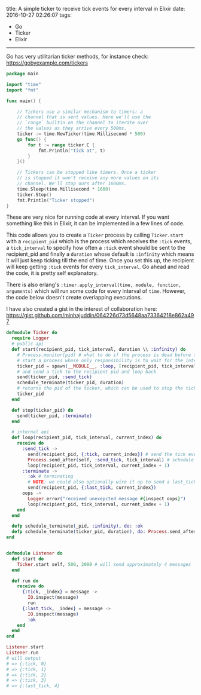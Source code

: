 title: A simple ticker to receive tick events for every interval in Elixir
date: 2016-10-27 02:26:07
tags:
- Go
- Ticker
- Elixir
---

Go has very utilitarian ticker methods, for instance check: https://gobyexample.com/tickers

~~~go
package main

import "time"
import "fmt"

func main() {

    // Tickers use a similar mechanism to timers: a
    // channel that is sent values. Here we'll use the
    // `range` builtin on the channel to iterate over
    // the values as they arrive every 500ms.
    ticker := time.NewTicker(time.Millisecond * 500)
    go func() {
        for t := range ticker.C {
            fmt.Println("Tick at", t)
        }
    }()

    // Tickers can be stopped like timers. Once a ticker
    // is stopped it won't receive any more values on its
    // channel. We'll stop ours after 1600ms.
    time.Sleep(time.Millisecond * 1600)
    ticker.Stop()
    fmt.Println("Ticker stopped")
}
~~~

These are very nice for running code at every interval. If you want something like this in Elixir,
it can be implemented in a few lines of code.

This code allows you to create a `Ticker` process by calling `Ticker.start` with a `recipient_pid`
which is the process which receives the `:tick` events, a `tick_interval` to specify how often
a `:tick` event should be sent to the recipient_pid and finally a `duration` whose default is
`:infinity` which means it will just keep ticking till the end of time. Once you set this up,
the recipient will keep getting `:tick` events for every `tick_interval`.
Go ahead and read the code, it is pretty self explanatory.

There is also erlang's `:timer.apply_interval(time, module, function, arguments)` which will run
some code for every interval of `time`. However, the code below doesn't create overlapping executions.

I have also created a gist in the interest of collaboration here: https://gist.github.com/minhajuddin/064226d73d5648aa73364218e862a497

~~~elixir
defmodule Ticker do
  require Logger
  # public api
  def start(recipient_pid, tick_interval, duration \\ :infinity) do
    # Process.monitor(pid) # what to do if the process is dead before this?
    # start a process whose only responsibility is to wait for the interval
    ticker_pid = spawn(__MODULE__, :loop, [recipient_pid, tick_interval, 0])
    # and send a tick to the recipient pid and loop back
    send(ticker_pid, :send_tick)
    schedule_terminate(ticker_pid, duration)
    # returns the pid of the ticker, which can be used to stop the ticker
    ticker_pid
  end

  def stop(ticker_pid) do
    send(ticker_pid, :terminate)
  end

  # internal api
  def loop(recipient_pid, tick_interval, current_index) do
    receive do
      :send_tick ->
        send(recipient_pid, {:tick, current_index}) # send the tick event
        Process.send_after(self, :send_tick, tick_interval) # schedule a self event after interval
        loop(recipient_pid, tick_interval, current_index + 1)
      :terminate ->
        :ok # terminating
        # NOTE: we could also optionally wire it up to send a last_tick event when it terminates
        send(recipient_pid, {:last_tick, current_index})
      oops ->
        Logger.error("received unexepcted message #{inspect oops}")
        loop(recipient_pid, tick_interval, current_index + 1)
    end
  end

  defp schedule_terminate(_pid, :infinity), do: :ok
  defp schedule_terminate(ticker_pid, duration), do: Process.send_after(ticker_pid, :terminate, duration)
end


defmodule Listener do
  def start do
    Ticker.start self, 500, 2000 # will send approximately 4 messages
  end

  def run do
    receive do
      {:tick, _index} = message ->
        IO.inspect(message)
        run
      {:last_tick, _index} = message ->
        IO.inspect(message)
        :ok
    end
  end
end

Listener.start
Listener.run
# will output
# => {:tick, 0}
# => {:tick, 1}
# => {:tick, 2}
# => {:tick, 3}
# => {:last_tick, 4}
~~~
